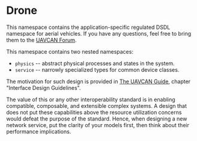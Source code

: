 # Drone

This namespace contains the application-specific regulated DSDL namespace for aerial vehicles.
If you have any questions, feel free to bring them to the [UAVCAN Forum](https://forum.uavcan.org/c/sig/drone-sig/17).

This namespace contains two nested namespaces:

- `physics` -- abstract physical processes and states in the system.
- `service` -- narrowly specialized types for common device classes.

The motivation for such design is provided in [The UAVCAN Guide](https://uavcan.org/guide),
chapter "Interface Design Guidelines".

The value of this or any other interoperability standard is in enabling compatible, composable, and extensible
complex systems.
A design that does not put these capabilities above the resource utilization concerns would defeat the purpose
of the standard.
Hence, when designing a new network service, put the clarity of your models first, then think about their performance
implications.
